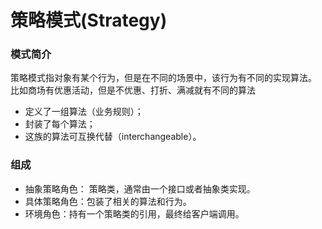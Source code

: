 # 策略模式(Strategy)

### 模式简介

策略模式指对象有某个行为，但是在不同的场景中，该行为有不同的实现算法。
比如商场有优惠活动，但是不优惠、打折、满减就有不同的算法

- 定义了一组算法（业务规则）；
- 封装了每个算法；
- 这族的算法可互换代替（interchangeable）。

### 组成

- 抽象策略角色： 策略类，通常由一个接口或者抽象类实现。
- 具体策略角色：包装了相关的算法和行为。
- 环境角色：持有一个策略类的引用，最终给客户端调用。